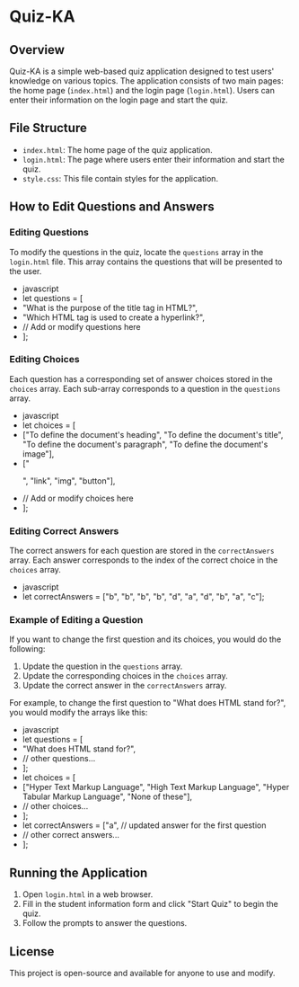 # Quiz-KA

## Overview
Quiz-KA is a simple web-based quiz application designed to test users' knowledge on various topics. The application consists of two main pages: the home page (`index.html`) and the login page (`login.html`). Users can enter their information on the login page and start the quiz.

## File Structure
- `index.html`: The home page of the quiz application.
- `login.html`: The page where users enter their information and start the quiz.
- `style.css`:  This file contain styles for the application.

## How to Edit Questions and Answers

### Editing Questions
To modify the questions in the quiz, locate the `questions` array in the `login.html` file. This array contains the questions that will be presented to the user.

- javascript
- let questions = [
- "What is the purpose of the title tag in HTML?",
- "Which HTML tag is used to create a hyperlink?",
- // Add or modify questions here
- ];

### Editing Choices
Each question has a corresponding set of answer choices stored in the `choices` array. Each sub-array corresponds to a question in the `questions` array.

- javascript
- let choices = [
- ["To define the document's heading", "To define the document's title", "To define the document's paragraph", "To define the document's image"],
- ["<p>", "link", "img", "button"],
- // Add or modify choices here
- ];


### Editing Correct Answers
The correct answers for each question are stored in the `correctAnswers` array. Each answer corresponds to the index of the correct choice in the `choices` array.

- javascript
- let correctAnswers = ["b", "b", "b", "b", "d", "a", "d", "b", "a", "c"];


### Example of Editing a Question
If you want to change the first question and its choices, you would do the following:

1. Update the question in the `questions` array.
2. Update the corresponding choices in the `choices` array.
3. Update the correct answer in the `correctAnswers` array.

For example, to change the first question to "What does HTML stand for?", you would modify the arrays like this:

- javascript
- let questions = [
- "What does HTML stand for?",
- // other questions...
- ];
- let choices = [
- ["Hyper Text Markup Language", "High Text Markup Language", "Hyper Tabular Markup Language", "None of these"],
- // other choices...
- ];
- let correctAnswers = ["a", // updated answer for the first question
- // other correct answers...
- ];

## Running the Application
1. Open `login.html` in a web browser.
2. Fill in the student information form and click "Start Quiz" to begin the quiz.
3. Follow the prompts to answer the questions.

## License
This project is open-source and available for anyone to use and modify.
